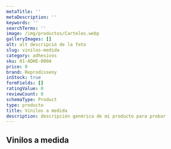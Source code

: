 ```yaml
---
metaTitle: ''
metaDescription: ''
keywords: ''
searchTerms: ''
image: /img/productos/Carteles.webp
galleryImages: []
alt: alt descripció de la foto
slug: vinilos-medida
category: adhesivos
sku: 01-ADHE-0004
price: 0
brand: Reprodisseny
inStock: true
formFields: []
ratingValue: 0
reviewCount: 0
schemaType: Product
type: producto
title: Vinilos a medida
description: descripción genérica de mi producto para probar
---
```

## Vinilos a medida
